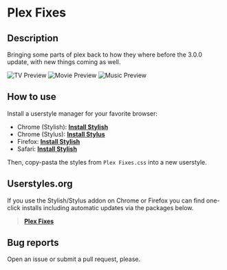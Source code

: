 # Plex Fixes

## Description

Bringing some parts of plex back to how they where before the 3.0.0 update, with new things coming as well.

![TV Preview](../ipreviews/plex/tv.png?raw=true "TV Preview")
![Movie Preview](../ipreviews/plex/movie.png?raw=true "Movie Preview")
![Music Preview](../ipreviews/plex/music.png?raw=true "Music Preview")

## How to use

Install a userstyle manager for your favorite browser:

- Chrome (Stylish): **[Install Stylish][1]**
- Chrome (Stylus): **[Install Stylus][2]**
- Firefox: **[Install Stylish][3]**
- Safari: **[Install Stylish][4]**

Then, copy-pasta the styles from `Plex Fixes.css` into a new userstyle.

## Userstyles.org

If you use the Stylish/Stylus addon on Chrome or Firefox you can find one-click installs including automatic updates via the packages below.

> **[Plex Fixes][5]**

## Bug reports

Open an issue or submit a pull request, please.

[1]: https://chrome.google.com/webstore/detail/stylish-custom-themes-for/fjnbnpbmkenffdnngjfgmeleoegfcffe
[2]: https://chrome.google.com/webstore/detail/stylus/clngdbkpkpeebahjckkjfobafhncgmne
[3]: https://addons.mozilla.org/en-US/firefox/addon/stylish
[4]: https://sobolev.us/stylish
[5]: https://userstyles.org/styles/139979